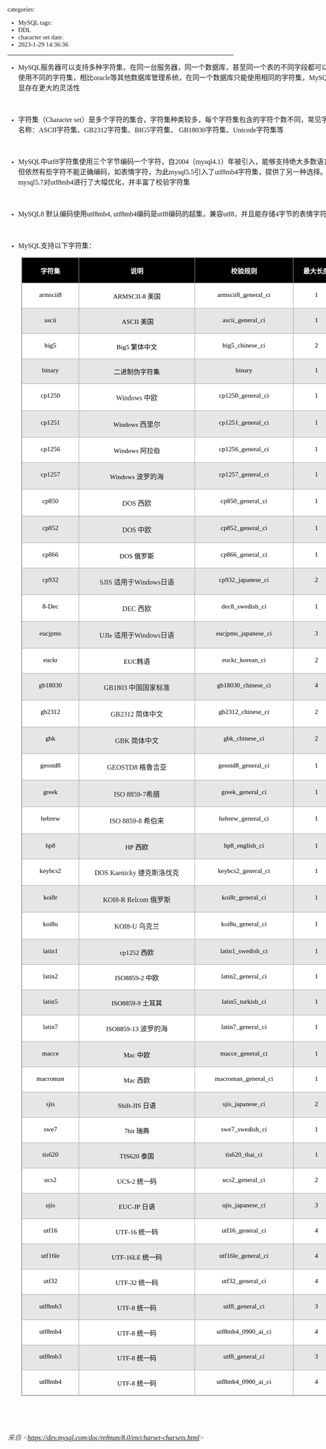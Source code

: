 categories:
- MySQL
tags:
- DDL
- character set
date:
- 2023-1-29 14:36:36
---

<body lang=zh-CN style='font-family:Calibri;font-size:11.0pt'>
<!--StartFragment-->

<div style='direction:ltr;border-width:100%'>

<div style='direction:ltr;margin-top:0in;margin-left:0in;width:8.1562in'>

<div style='direction:ltr;margin-top:0in;margin-left:0in;width:8.1562in'>

<ul type=disc style='direction:ltr;unicode-bidi:embed;margin-top:0in;
 margin-bottom:0in'>
 <li style='margin-top:0;margin-bottom:0;vertical-align:middle'><span
     style='font-family:"Comic Sans MS";font-size:12.0pt'>MySQL</span><span
     style='font-family:"Microsoft YaHei UI";font-size:12.0pt'>服务器可以支持多种字符集，在同一台服务器，同一个数据库，甚至同一个表的不同字段都可以指定使用不同的字符集，相比</span><span
     style='font-family:"Comic Sans MS";font-size:12.0pt'>oracle</span><span
     style='font-family:"Microsoft YaHei UI";font-size:12.0pt'>等其他数据库管理系统，在同一个数据库只能使用相同的字符集，</span><span
     style='font-family:"Comic Sans MS";font-size:12.0pt'>MySQL</span><span
     style='font-family:"Microsoft YaHei UI";font-size:12.0pt'>明显存在更大的灵活性</span></li>
</ul>

<p style='margin-left:.375in;font-family:"Comic Sans MS";font-size:
12.0pt'>&nbsp;</p>

<ul type=disc style='direction:ltr;unicode-bidi:embed;margin-top:0in;
 margin-bottom:0in'>
 <li style='margin-top:0;margin-bottom:0;vertical-align:middle'><span
     style='font-family:"Microsoft YaHei UI";font-size:12.0pt'>字符集（</span><span
     style='font-family:"Comic Sans MS";font-size:12.0pt'>Character set</span><span
     style='font-family:"Microsoft YaHei UI";font-size:12.0pt'>）是多个字符的集合，字符集种类较多，每个字符集包含的字符个数不同，常见字符集名称：</span><span
     style='font-family:"Comic Sans MS";font-size:12.0pt'>ASCII</span><span
     style='font-family:"Microsoft YaHei UI";font-size:12.0pt'>字符集、</span><span
     style='font-family:"Comic Sans MS";font-size:12.0pt'>GB2312</span><span
     style='font-family:"Microsoft YaHei UI";font-size:12.0pt'>字符集、</span><span
     style='font-family:"Comic Sans MS";font-size:12.0pt'>BIG5</span><span
     style='font-family:"Microsoft YaHei UI";font-size:12.0pt'>字符集、</span><span
     style='font-family:"Comic Sans MS";font-size:12.0pt'> GB18030</span><span
     style='font-family:"Microsoft YaHei UI";font-size:12.0pt'>字符集、</span><span
     style='font-family:"Comic Sans MS";font-size:12.0pt'>Unicode</span><span
     style='font-family:"Microsoft YaHei UI";font-size:12.0pt'>字符集等</span></li>
</ul>

<p style='margin-left:.375in;font-family:"Comic Sans MS";font-size:
12.0pt'>&nbsp;</p>

<ul type=disc style='direction:ltr;unicode-bidi:embed;margin-top:0in;
 margin-bottom:0in'>
 <li style='margin-top:0;margin-bottom:0;vertical-align:middle'><span
     style='font-family:"Comic Sans MS";font-size:12.0pt'>MySQL</span><span
     style='font-family:"Microsoft YaHei UI";font-size:12.0pt'>中</span><span
     style='font-family:"Comic Sans MS";font-size:12.0pt'>utf8</span><span
     style='font-family:"Microsoft YaHei UI";font-size:12.0pt'>字符集使用三个字节编码一个字符，自</span><span
     style='font-family:"Comic Sans MS";font-size:12.0pt'>2004</span><span
     style='font-family:"Microsoft YaHei UI";font-size:12.0pt'>（</span><span
     style='font-family:"Comic Sans MS";font-size:12.0pt'>mysql4.1</span><span
     style='font-family:"Microsoft YaHei UI";font-size:12.0pt'>）年被引入，能够支持绝大多数语言，但依然有些字符不能正确编码，如表情字符，为此</span><span
     style='font-family:"Comic Sans MS";font-size:12.0pt'>mysql5.5</span><span
     style='font-family:"Microsoft YaHei UI";font-size:12.0pt'>引入了</span><span
     style='font-family:"Comic Sans MS";font-size:12.0pt'>utf8mb4</span><span
     style='font-family:"Microsoft YaHei UI";font-size:12.0pt'>字符集，提供了另一种选择。在</span><span
     style='font-family:"Comic Sans MS";font-size:12.0pt'>mysql5.7</span><span
     style='font-family:"Microsoft YaHei UI";font-size:12.0pt'>对</span><span
     style='font-family:"Comic Sans MS";font-size:12.0pt'>utf8mb4</span><span
     style='font-family:"Microsoft YaHei UI";font-size:12.0pt'>进行了大幅优化，并丰富了校验字符集</span></li>
</ul>

<p style='margin-left:.375in;font-family:"Comic Sans MS";font-size:
12.0pt'>&nbsp;</p>

<ul type=disc style='direction:ltr;unicode-bidi:embed;margin-top:0in;
 margin-bottom:0in'>
 <li style='margin-top:0;margin-bottom:0;vertical-align:middle'><span
     style='font-family:"Comic Sans MS";font-size:12.0pt'>MySQL8&nbsp;</span><span
     style='font-family:"Microsoft YaHei UI";font-size:12.0pt'>默认编码使用</span><span
     style='font-family:"Comic Sans MS";font-size:12.0pt'>utf8mb4, utf8mb4</span><span
     style='font-family:"Microsoft YaHei UI";font-size:12.0pt'>编码是</span><span
     style='font-family:"Comic Sans MS";font-size:12.0pt'>utf8</span><span
     style='font-family:"Microsoft YaHei UI";font-size:12.0pt'>编码的超集，兼容</span><span
     style='font-family:"Comic Sans MS";font-size:12.0pt'>utf8</span><span
     style='font-family:"Microsoft YaHei UI";font-size:12.0pt'>，并且能存储</span><span
     style='font-family:"Comic Sans MS";font-size:12.0pt'>4</span><span
     style='font-family:"Microsoft YaHei UI";font-size:12.0pt'>字节的表情字符历史</span></li>
</ul>

<p style='font-family:"Comic Sans MS";font-size:12.0pt'>&nbsp;</p>

<ul type=disc style='direction:ltr;unicode-bidi:embed;margin-top:0in;
 margin-bottom:0in'>
 <li style='margin-top:0;margin-bottom:0;vertical-align:middle'><span
     style='font-family:"Comic Sans MS";font-size:12.0pt'>MySQL</span><span
     style='font-family:"Microsoft YaHei UI";font-size:12.0pt'>支持以下字符集：</span></li>
</ul>

<div style='direction:ltr'>

<table border=1 cellpadding=0 cellspacing=0 valign=top style='direction:ltr;
 border-collapse:collapse;border-style:solid;border-color:#A3A3A3;border-width:
 1pt;margin-left:.3333in' title="" summary="">
 <tr>
  <td style='border-style:solid;border-color:#A3A3A3;border-width:1pt;
  background-color:black;vertical-align:top;width:1.2951in;padding:2.0pt 3.0pt 2.0pt 3.0pt'>
  <p style='font-family:"Microsoft YaHei UI";font-size:11.5pt;
  color:white;text-align:center'><span style='font-weight:bold'>字符集</span></p>
  </td>
  <td style='border-style:solid;border-color:#A3A3A3;border-width:1pt;
  background-color:black;vertical-align:top;width:2.725in;padding:2.0pt 3.0pt 2.0pt 3.0pt'>
  <p style='font-family:"Microsoft YaHei UI";font-size:11.5pt;
  color:white;text-align:center'><span style='font-weight:bold'>说明</span></p>
  </td>
  <td style='border-style:solid;border-color:#A3A3A3;border-width:1pt;
  background-color:black;vertical-align:top;width:2.3006in;padding:2.0pt 3.0pt 2.0pt 3.0pt'>
  <p style='font-family:"Microsoft YaHei UI";font-size:11.5pt;
  color:white;text-align:center'><span style='font-weight:bold'>校验规则</span></p>
  </td>
  <td style='border-style:solid;border-color:#A3A3A3;border-width:1pt;
  background-color:black;vertical-align:top;width:1.0361in;padding:2.0pt 3.0pt 2.0pt 3.0pt'>
  <p style='font-family:"Microsoft YaHei UI";font-size:11.5pt;
  color:white;text-align:center'><span style='font-weight:bold'>最大长度</span></p>
  </td>
 </tr>
 <tr>
  <td style='border-style:solid;border-color:#A3A3A3;border-width:1pt;
  background-color:white;vertical-align:top;width:1.2951in;padding:2.0pt 3.0pt 2.0pt 3.0pt'>
  <p style='font-family:"Comic Sans MS";font-size:11.5pt;color:black;
  text-align:center'>armscii8</p>
  </td>
  <td style='border-style:solid;border-color:#A3A3A3;border-width:1pt;
  background-color:white;vertical-align:top;width:2.725in;padding:2.0pt 3.0pt 2.0pt 3.0pt'>
  <p style='font-size:11.5pt;color:black;text-align:center'><span
  style='font-family:"Comic Sans MS"' lang=zh-CN>ARMSCII-8</span><span
  style='font-family:"Comic Sans MS"' lang=en-US> </span><span
  style='font-family:"Microsoft YaHei UI"' lang=zh-CN>美国</span></p>
  </td>
  <td style='border-style:solid;border-color:#A3A3A3;border-width:1pt;
  background-color:white;vertical-align:top;width:2.3006in;padding:2.0pt 3.0pt 2.0pt 3.0pt'>
  <p style='font-family:"Comic Sans MS";font-size:11.5pt;color:black;
  text-align:center'>armscii8_general_ci</p>
  </td>
  <td style='border-style:solid;border-color:#A3A3A3;border-width:1pt;
  background-color:white;vertical-align:top;width:1.0361in;padding:2.0pt 3.0pt 2.0pt 3.0pt'>
  <p style='font-family:"Comic Sans MS";font-size:11.5pt;color:black;
  text-align:center'>1</p>
  </td>
 </tr>
 <tr>
  <td style='border-style:solid;border-color:#A3A3A3;border-width:1pt;
  background-color:#E7E6E6;vertical-align:top;width:1.2951in;padding:2.0pt 3.0pt 2.0pt 3.0pt'>
  <p style='font-family:"Comic Sans MS";font-size:11.5pt;color:black;
  text-align:center'>ascii</p>
  </td>
  <td style='border-style:solid;border-color:#A3A3A3;border-width:1pt;
  background-color:#E7E6E6;vertical-align:top;width:2.725in;padding:2.0pt 3.0pt 2.0pt 3.0pt'>
  <p style='font-size:11.5pt;color:black;text-align:center'><span
  style='font-family:"Comic Sans MS"' lang=en-US><span
  style='mso-spacerun:yes'> </span></span><span style='font-family:"Comic Sans MS"'
  lang=zh-CN>ASCII</span><span style='font-family:"Comic Sans MS"' lang=en-US> </span><span
  style='font-family:"Microsoft YaHei UI"' lang=zh-CN>美国</span></p>
  </td>
  <td style='border-style:solid;border-color:#A3A3A3;border-width:1pt;
  background-color:#E7E6E6;vertical-align:top;width:2.3006in;padding:2.0pt 3.0pt 2.0pt 3.0pt'>
  <p style='font-family:"Comic Sans MS";font-size:11.5pt;color:black;
  text-align:center'>ascii_general_ci</p>
  </td>
  <td style='border-style:solid;border-color:#A3A3A3;border-width:1pt;
  background-color:#E7E6E6;vertical-align:top;width:1.0361in;padding:2.0pt 3.0pt 2.0pt 3.0pt'>
  <p style='font-family:"Comic Sans MS";font-size:11.5pt;color:black;
  text-align:center'>1</p>
  </td>
 </tr>
 <tr>
  <td style='border-style:solid;border-color:#A3A3A3;border-width:1pt;
  background-color:white;vertical-align:top;width:1.2951in;padding:2.0pt 3.0pt 2.0pt 3.0pt'>
  <p style='font-family:"Comic Sans MS";font-size:11.5pt;color:black;
  text-align:center'>big5</p>
  </td>
  <td style='border-style:solid;border-color:#A3A3A3;border-width:1pt;
  background-color:white;vertical-align:top;width:2.725in;padding:2.0pt 3.0pt 2.0pt 3.0pt'>
  <p style='font-size:11.5pt;color:black;text-align:center'><span
  style='font-family:"Comic Sans MS"' lang=zh-CN>Big5</span><span
  style='font-family:"Comic Sans MS"' lang=en-US> </span><span
  style='font-family:"Microsoft YaHei UI"' lang=zh-CN>繁体中文</span></p>
  </td>
  <td style='border-style:solid;border-color:#A3A3A3;border-width:1pt;
  background-color:white;vertical-align:top;width:2.3006in;padding:2.0pt 3.0pt 2.0pt 3.0pt'>
  <p style='font-family:"Comic Sans MS";font-size:11.5pt;color:black;
  text-align:center'>big5_chinese_ci</p>
  </td>
  <td style='border-style:solid;border-color:#A3A3A3;border-width:1pt;
  background-color:white;vertical-align:top;width:1.0361in;padding:2.0pt 3.0pt 2.0pt 3.0pt'>
  <p style='font-family:"Comic Sans MS";font-size:11.5pt;color:black;
  text-align:center'>2</p>
  </td>
 </tr>
 <tr>
  <td style='border-style:solid;border-color:#A3A3A3;border-width:1pt;
  background-color:#E7E6E6;vertical-align:top;width:1.2951in;padding:2.0pt 3.0pt 2.0pt 3.0pt'>
  <p style='font-family:"Comic Sans MS";font-size:11.5pt;color:black;
  text-align:center'>binary</p>
  </td>
  <td style='border-style:solid;border-color:#A3A3A3;border-width:1pt;
  background-color:#E7E6E6;vertical-align:top;width:2.725in;padding:2.0pt 3.0pt 2.0pt 3.0pt'>
  <p style='font-family:"Microsoft YaHei UI";font-size:11.5pt;
  color:black;text-align:center'>二进制伪字符集</p>
  </td>
  <td style='border-style:solid;border-color:#A3A3A3;border-width:1pt;
  background-color:#E7E6E6;vertical-align:top;width:2.3006in;padding:2.0pt 3.0pt 2.0pt 3.0pt'>
  <p style='font-family:"Comic Sans MS";font-size:11.5pt;color:black;
  text-align:center'>binary</p>
  </td>
  <td style='border-style:solid;border-color:#A3A3A3;border-width:1pt;
  background-color:#E7E6E6;vertical-align:top;width:1.0361in;padding:2.0pt 3.0pt 2.0pt 3.0pt'>
  <p style='font-family:"Comic Sans MS";font-size:11.5pt;color:black;
  text-align:center'>1</p>
  </td>
 </tr>
 <tr>
  <td style='border-style:solid;border-color:#A3A3A3;border-width:1pt;
  background-color:white;vertical-align:top;width:1.2951in;padding:2.0pt 3.0pt 2.0pt 3.0pt'>
  <p style='font-family:"Comic Sans MS";font-size:11.5pt;color:black;
  text-align:center'>cp1250</p>
  </td>
  <td style='border-style:solid;border-color:#A3A3A3;border-width:1pt;
  background-color:white;vertical-align:top;width:2.725in;padding:2.0pt 3.0pt 2.0pt 3.0pt'>
  <p style='font-size:12.0pt;text-align:center'><span
  style='font-family:"Comic Sans MS"' lang=zh-CN>Windows</span><span
  style='font-family:"Comic Sans MS"' lang=en-US> </span><span
  style='font-family:"Microsoft YaHei UI"' lang=zh-CN>中欧</span></p>
  </td>
  <td style='border-style:solid;border-color:#A3A3A3;border-width:1pt;
  background-color:white;vertical-align:top;width:2.3006in;padding:2.0pt 3.0pt 2.0pt 3.0pt'>
  <p style='font-family:"Comic Sans MS";font-size:11.5pt;color:black;
  text-align:center'>cp1250_general_ci</p>
  </td>
  <td style='border-style:solid;border-color:#A3A3A3;border-width:1pt;
  background-color:white;vertical-align:top;width:1.0361in;padding:2.0pt 3.0pt 2.0pt 3.0pt'>
  <p style='font-family:"Comic Sans MS";font-size:11.5pt;color:black;
  text-align:center'>1</p>
  </td>
 </tr>
 <tr>
  <td style='border-style:solid;border-color:#A3A3A3;border-width:1pt;
  background-color:#E7E6E6;vertical-align:top;width:1.2951in;padding:2.0pt 3.0pt 2.0pt 3.0pt'>
  <p style='font-family:"Comic Sans MS";font-size:11.5pt;color:black;
  text-align:center'>cp1251</p>
  </td>
  <td style='border-style:solid;border-color:#A3A3A3;border-width:1pt;
  background-color:#E7E6E6;vertical-align:top;width:2.725in;padding:2.0pt 3.0pt 2.0pt 3.0pt'>
  <p style='text-align:center'><span style='font-family:"Comic Sans MS";
  font-size:11.5pt;color:black' lang=zh-CN>Windows</span><span
  style='font-family:"Comic Sans MS";font-size:11.5pt;color:black' lang=en-US> </span><span
  style='font-family:"Microsoft YaHei UI";font-size:12.0pt' lang=zh-CN>西里尔</span></p>
  </td>
  <td style='border-style:solid;border-color:#A3A3A3;border-width:1pt;
  background-color:#E7E6E6;vertical-align:top;width:2.3006in;padding:2.0pt 3.0pt 2.0pt 3.0pt'>
  <p style='font-family:"Comic Sans MS";font-size:11.5pt;color:black;
  text-align:center'>cp1251_general_ci</p>
  </td>
  <td style='border-style:solid;border-color:#A3A3A3;border-width:1pt;
  background-color:#E7E6E6;vertical-align:top;width:1.0361in;padding:2.0pt 3.0pt 2.0pt 3.0pt'>
  <p style='font-family:"Comic Sans MS";font-size:11.5pt;color:black;
  text-align:center'>1</p>
  </td>
 </tr>
 <tr>
  <td style='border-style:solid;border-color:#A3A3A3;border-width:1pt;
  background-color:white;vertical-align:top;width:1.2951in;padding:2.0pt 3.0pt 2.0pt 3.0pt'>
  <p style='font-family:"Comic Sans MS";font-size:11.5pt;color:black;
  text-align:center'>cp1256</p>
  </td>
  <td style='border-style:solid;border-color:#A3A3A3;border-width:1pt;
  background-color:white;vertical-align:top;width:2.725in;padding:2.0pt 3.0pt 2.0pt 3.0pt'>
  <p style='font-size:11.5pt;color:black;text-align:center'><span
  style='font-family:"Comic Sans MS"' lang=zh-CN>Windows</span><span
  style='font-family:"Comic Sans MS"' lang=en-US> </span><span
  style='font-family:"Microsoft YaHei UI"' lang=zh-CN>阿拉伯</span></p>
  </td>
  <td style='border-style:solid;border-color:#A3A3A3;border-width:1pt;
  background-color:white;vertical-align:top;width:2.3006in;padding:2.0pt 3.0pt 2.0pt 3.0pt'>
  <p style='font-family:"Comic Sans MS";font-size:11.5pt;color:black;
  text-align:center'>cp1256_general_ci</p>
  </td>
  <td style='border-style:solid;border-color:#A3A3A3;border-width:1pt;
  background-color:white;vertical-align:top;width:1.0361in;padding:2.0pt 3.0pt 2.0pt 3.0pt'>
  <p style='font-family:"Comic Sans MS";font-size:11.5pt;color:black;
  text-align:center'>1</p>
  </td>
 </tr>
 <tr>
  <td style='border-style:solid;border-color:#A3A3A3;border-width:1pt;
  background-color:#E7E6E6;vertical-align:top;width:1.2951in;padding:2.0pt 3.0pt 2.0pt 3.0pt'>
  <p style='font-family:"Comic Sans MS";font-size:11.5pt;color:black;
  text-align:center'>cp1257</p>
  </td>
  <td style='border-style:solid;border-color:#A3A3A3;border-width:1pt;
  background-color:#E7E6E6;vertical-align:top;width:2.725in;padding:2.0pt 3.0pt 2.0pt 3.0pt'>
  <p style='text-align:center'><span style='font-family:"Comic Sans MS";
  font-size:11.5pt;color:black' lang=zh-CN>Windows</span><span
  style='font-family:"Comic Sans MS";font-size:11.5pt;color:black' lang=en-US> </span><span
  style='font-family:"Microsoft YaHei UI";font-size:12.0pt' lang=zh-CN>波罗的海</span></p>
  </td>
  <td style='border-style:solid;border-color:#A3A3A3;border-width:1pt;
  background-color:#E7E6E6;vertical-align:top;width:2.3006in;padding:2.0pt 3.0pt 2.0pt 3.0pt'>
  <p style='font-family:"Comic Sans MS";font-size:11.5pt;color:black;
  text-align:center'>cp1257_general_ci</p>
  </td>
  <td style='border-style:solid;border-color:#A3A3A3;border-width:1pt;
  background-color:#E7E6E6;vertical-align:top;width:1.0361in;padding:2.0pt 3.0pt 2.0pt 3.0pt'>
  <p style='font-family:"Comic Sans MS";font-size:11.5pt;color:black;
  text-align:center'>1</p>
  </td>
 </tr>
 <tr>
  <td style='border-style:solid;border-color:#A3A3A3;border-width:1pt;
  background-color:white;vertical-align:top;width:1.2951in;padding:2.0pt 3.0pt 2.0pt 3.0pt'>
  <p style='font-family:"Comic Sans MS";font-size:11.5pt;color:black;
  text-align:center'>cp850</p>
  </td>
  <td style='border-style:solid;border-color:#A3A3A3;border-width:1pt;
  background-color:white;vertical-align:top;width:2.725in;padding:2.0pt 3.0pt 2.0pt 3.0pt'>
  <p style='font-size:12.0pt;text-align:center'><span
  style='font-family:"Comic Sans MS"'>DOS </span><span style='font-family:"Microsoft YaHei UI"'>西欧</span></p>
  </td>
  <td style='border-style:solid;border-color:#A3A3A3;border-width:1pt;
  background-color:white;vertical-align:top;width:2.3006in;padding:2.0pt 3.0pt 2.0pt 3.0pt'>
  <p style='font-family:"Comic Sans MS";font-size:11.5pt;color:black;
  text-align:center'>cp850_general_ci</p>
  </td>
  <td style='border-style:solid;border-color:#A3A3A3;border-width:1pt;
  background-color:white;vertical-align:top;width:1.0361in;padding:2.0pt 3.0pt 2.0pt 3.0pt'>
  <p style='font-family:"Comic Sans MS";font-size:11.5pt;color:black;
  text-align:center'>1</p>
  </td>
 </tr>
 <tr>
  <td style='border-style:solid;border-color:#A3A3A3;border-width:1pt;
  background-color:#E7E6E6;vertical-align:top;width:1.2951in;padding:2.0pt 3.0pt 2.0pt 3.0pt'>
  <p style='font-family:"Comic Sans MS";font-size:11.5pt;color:black;
  text-align:center'>cp852</p>
  </td>
  <td style='border-style:solid;border-color:#A3A3A3;border-width:1pt;
  background-color:#E7E6E6;vertical-align:top;width:2.725in;padding:2.0pt 3.0pt 2.0pt 3.0pt'>
  <p style='font-size:12.0pt;text-align:center'><span
  style='font-family:"Comic Sans MS"'>DOS </span><span style='font-family:"Microsoft YaHei UI"'>中欧</span></p>
  </td>
  <td style='border-style:solid;border-color:#A3A3A3;border-width:1pt;
  background-color:#E7E6E6;vertical-align:top;width:2.3006in;padding:2.0pt 3.0pt 2.0pt 3.0pt'>
  <p style='font-family:"Comic Sans MS";font-size:11.5pt;color:black;
  text-align:center'>cp852_general_ci</p>
  </td>
  <td style='border-style:solid;border-color:#A3A3A3;border-width:1pt;
  background-color:#E7E6E6;vertical-align:top;width:1.0361in;padding:2.0pt 3.0pt 2.0pt 3.0pt'>
  <p style='font-family:"Comic Sans MS";font-size:11.5pt;color:black;
  text-align:center'>1</p>
  </td>
 </tr>
 <tr>
  <td style='border-style:solid;border-color:#A3A3A3;border-width:1pt;
  background-color:white;vertical-align:top;width:1.2951in;padding:2.0pt 3.0pt 2.0pt 3.0pt'>
  <p style='font-family:"Comic Sans MS";font-size:11.5pt;color:black;
  text-align:center'>cp866</p>
  </td>
  <td style='border-style:solid;border-color:#A3A3A3;border-width:1pt;
  background-color:white;vertical-align:top;width:2.725in;padding:2.0pt 3.0pt 2.0pt 3.0pt'>
  <p style='font-size:11.5pt;color:black;text-align:center'><span
  style='font-family:"Comic Sans MS"' lang=zh-CN>DO</span><span
  style='font-family:"Comic Sans MS"' lang=en-US>S </span><span
  style='font-family:"Microsoft YaHei UI"' lang=zh-CN>俄罗斯</span></p>
  </td>
  <td style='border-style:solid;border-color:#A3A3A3;border-width:1pt;
  background-color:white;vertical-align:top;width:2.3006in;padding:2.0pt 3.0pt 2.0pt 3.0pt'>
  <p style='font-family:"Comic Sans MS";font-size:11.5pt;color:black;
  text-align:center'>cp866_general_ci</p>
  </td>
  <td style='border-style:solid;border-color:#A3A3A3;border-width:1pt;
  background-color:white;vertical-align:top;width:1.0361in;padding:2.0pt 3.0pt 2.0pt 3.0pt'>
  <p style='font-family:"Comic Sans MS";font-size:11.5pt;color:black;
  text-align:center'>1</p>
  </td>
 </tr>
 <tr>
  <td style='border-style:solid;border-color:#A3A3A3;border-width:1pt;
  background-color:#E7E6E6;vertical-align:top;width:1.2951in;padding:2.0pt 3.0pt 2.0pt 3.0pt'>
  <p style='font-family:"Comic Sans MS";font-size:11.5pt;color:black;
  text-align:center'>cp932</p>
  </td>
  <td style='border-style:solid;border-color:#A3A3A3;border-width:1pt;
  background-color:#E7E6E6;vertical-align:top;width:2.725in;padding:2.0pt 3.0pt 2.0pt 3.0pt'>
  <p style='font-size:12.0pt;text-align:center'><span
  style='font-family:"Comic Sans MS"' lang=zh-CN>SJIS</span><span
  style='font-family:"Comic Sans MS"' lang=en-US> </span><span
  style='font-family:"Microsoft YaHei UI"' lang=zh-CN>适用于</span><span
  style='font-family:"Comic Sans MS"' lang=zh-CN>Windows</span><span
  style='font-family:"Microsoft YaHei UI"' lang=zh-CN>日语</span></p>
  </td>
  <td style='border-style:solid;border-color:#A3A3A3;border-width:1pt;
  background-color:#E7E6E6;vertical-align:top;width:2.3006in;padding:2.0pt 3.0pt 2.0pt 3.0pt'>
  <p style='font-family:"Comic Sans MS";font-size:11.5pt;color:black;
  text-align:center'>cp932_japanese_ci</p>
  </td>
  <td style='border-style:solid;border-color:#A3A3A3;border-width:1pt;
  background-color:#E7E6E6;vertical-align:top;width:1.0361in;padding:2.0pt 3.0pt 2.0pt 3.0pt'>
  <p style='font-family:"Comic Sans MS";font-size:11.5pt;color:black;
  text-align:center'>2</p>
  </td>
 </tr>
 <tr>
  <td style='border-style:solid;border-color:#A3A3A3;border-width:1pt;
  background-color:white;vertical-align:top;width:1.2951in;padding:2.0pt 3.0pt 2.0pt 3.0pt'>
  <p style='font-family:"Comic Sans MS";font-size:11.5pt;color:black;
  text-align:center'>8-Dec</p>
  </td>
  <td style='border-style:solid;border-color:#A3A3A3;border-width:1pt;
  background-color:white;vertical-align:top;width:2.725in;padding:2.0pt 3.0pt 2.0pt 3.0pt'>
  <p style='font-size:12.0pt;text-align:center'><span
  style='font-family:"Comic Sans MS"'>DEC </span><span style='font-family:"Microsoft YaHei UI"'>西欧</span></p>
  </td>
  <td style='border-style:solid;border-color:#A3A3A3;border-width:1pt;
  background-color:white;vertical-align:top;width:2.3006in;padding:2.0pt 3.0pt 2.0pt 3.0pt'>
  <p style='font-family:"Comic Sans MS";font-size:11.5pt;color:black;
  text-align:center'>dec8_swedish_ci</p>
  </td>
  <td style='border-style:solid;border-color:#A3A3A3;border-width:1pt;
  background-color:white;vertical-align:top;width:1.0361in;padding:2.0pt 3.0pt 2.0pt 3.0pt'>
  <p style='font-family:"Comic Sans MS";font-size:11.5pt;color:black;
  text-align:center'>1</p>
  </td>
 </tr>
 <tr>
  <td style='border-style:solid;border-color:#A3A3A3;border-width:1pt;
  background-color:#E7E6E6;vertical-align:top;width:1.2951in;padding:2.0pt 3.0pt 2.0pt 3.0pt'>
  <p style='font-family:"Comic Sans MS";font-size:11.5pt;color:black;
  text-align:center'>eucjpms</p>
  </td>
  <td style='border-style:solid;border-color:#A3A3A3;border-width:1pt;
  background-color:#E7E6E6;vertical-align:top;width:2.725in;padding:2.0pt 3.0pt 2.0pt 3.0pt'>
  <p style='text-align:center'><span style='font-family:"Comic Sans MS";
  font-size:12.0pt' lang=zh-CN>UJI</span><span style='font-family:"Comic Sans MS";
  font-size:11.5pt' lang=zh-CN>e</span><span style='font-family:"Comic Sans MS";
  font-size:11.5pt' lang=en-US> </span><span style='font-family:"Microsoft YaHei UI";
  font-size:12.0pt' lang=zh-CN>适用于</span><span style='font-family:"Comic Sans MS";
  font-size:12.0pt' lang=zh-CN>Windows</span><span style='font-family:"Microsoft YaHei UI";
  font-size:12.0pt' lang=zh-CN>日语</span></p>
  </td>
  <td style='border-style:solid;border-color:#A3A3A3;border-width:1pt;
  background-color:#E7E6E6;vertical-align:top;width:2.3006in;padding:2.0pt 3.0pt 2.0pt 3.0pt'>
  <p style='font-family:"Comic Sans MS";font-size:11.5pt;color:black;
  text-align:center'>eucjpms_japanese_ci</p>
  </td>
  <td style='border-style:solid;border-color:#A3A3A3;border-width:1pt;
  background-color:#E7E6E6;vertical-align:top;width:1.0361in;padding:2.0pt 3.0pt 2.0pt 3.0pt'>
  <p style='font-family:"Comic Sans MS";font-size:11.5pt;color:black;
  text-align:center'>3</p>
  </td>
 </tr>
 <tr>
  <td style='border-style:solid;border-color:#A3A3A3;border-width:1pt;
  background-color:white;vertical-align:top;width:1.2951in;padding:2.0pt 3.0pt 2.0pt 3.0pt'>
  <p style='font-family:"Comic Sans MS";font-size:11.5pt;color:black;
  text-align:center'>euckr</p>
  </td>
  <td style='border-style:solid;border-color:#A3A3A3;border-width:1pt;
  background-color:white;vertical-align:top;width:2.725in;padding:2.0pt 3.0pt 2.0pt 3.0pt'>
  <p style='font-size:11.5pt;color:black;text-align:center'><span
  style='font-family:"Comic Sans MS"'>EUC</span><span style='font-family:"Microsoft YaHei UI"'>韩语</span></p>
  </td>
  <td style='border-style:solid;border-color:#A3A3A3;border-width:1pt;
  background-color:white;vertical-align:top;width:2.3006in;padding:2.0pt 3.0pt 2.0pt 3.0pt'>
  <p style='font-family:"Comic Sans MS";font-size:11.5pt;color:black;
  text-align:center'>euckr_korean_ci</p>
  </td>
  <td style='border-style:solid;border-color:#A3A3A3;border-width:1pt;
  background-color:white;vertical-align:top;width:1.0361in;padding:2.0pt 3.0pt 2.0pt 3.0pt'>
  <p style='font-family:"Comic Sans MS";font-size:11.5pt;color:black;
  text-align:center'>2</p>
  </td>
 </tr>
 <tr>
  <td style='border-style:solid;border-color:#A3A3A3;border-width:1pt;
  background-color:#E7E6E6;vertical-align:top;width:1.2951in;padding:2.0pt 3.0pt 2.0pt 3.0pt'>
  <p style='font-family:"Comic Sans MS";font-size:11.5pt;color:black;
  text-align:center'>gb18030</p>
  </td>
  <td style='border-style:solid;border-color:#A3A3A3;border-width:1pt;
  background-color:#E7E6E6;vertical-align:top;width:2.725in;padding:2.0pt 3.0pt 2.0pt 3.0pt'>
  <p style='font-size:12.0pt;text-align:center'><span
  style='font-family:"Comic Sans MS"' lang=zh-CN>GB1803</span><span
  style='font-family:"Comic Sans MS"' lang=en-US> </span><span
  style='font-family:"Microsoft YaHei UI"' lang=zh-CN>中国国家标准</span></p>
  </td>
  <td style='border-style:solid;border-color:#A3A3A3;border-width:1pt;
  background-color:#E7E6E6;vertical-align:top;width:2.3006in;padding:2.0pt 3.0pt 2.0pt 3.0pt'>
  <p style='font-family:"Comic Sans MS";font-size:11.5pt;color:black;
  text-align:center'>gb18030_chinese_ci</p>
  </td>
  <td style='border-style:solid;border-color:#A3A3A3;border-width:1pt;
  background-color:#E7E6E6;vertical-align:top;width:1.0361in;padding:2.0pt 3.0pt 2.0pt 3.0pt'>
  <p style='font-family:"Comic Sans MS";font-size:11.5pt;color:black;
  text-align:center'>4</p>
  </td>
 </tr>
 <tr>
  <td style='border-style:solid;border-color:#A3A3A3;border-width:1pt;
  background-color:white;vertical-align:top;width:1.2951in;padding:2.0pt 3.0pt 2.0pt 3.0pt'>
  <p style='font-family:"Comic Sans MS";font-size:11.5pt;color:black;
  text-align:center'>gb2312</p>
  </td>
  <td style='border-style:solid;border-color:#A3A3A3;border-width:1pt;
  background-color:white;vertical-align:top;width:2.725in;padding:2.0pt 3.0pt 2.0pt 3.0pt'>
  <p style='font-size:12.0pt;text-align:center'><span
  style='font-family:"Comic Sans MS"' lang=zh-CN>GB2312</span><span
  style='font-family:"Comic Sans MS"' lang=en-US> </span><span
  style='font-family:"Microsoft YaHei UI"' lang=zh-CN>简体中文</span></p>
  </td>
  <td style='border-style:solid;border-color:#A3A3A3;border-width:1pt;
  background-color:white;vertical-align:top;width:2.3006in;padding:2.0pt 3.0pt 2.0pt 3.0pt'>
  <p style='font-family:"Comic Sans MS";font-size:11.5pt;color:black;
  text-align:center'>gb2312_chinese_ci</p>
  </td>
  <td style='border-style:solid;border-color:#A3A3A3;border-width:1pt;
  background-color:white;vertical-align:top;width:1.0361in;padding:2.0pt 3.0pt 2.0pt 3.0pt'>
  <p style='font-family:"Comic Sans MS";font-size:11.5pt;color:black;
  text-align:center'>2</p>
  </td>
 </tr>
 <tr>
  <td style='border-style:solid;border-color:#A3A3A3;border-width:1pt;
  background-color:#E7E6E6;vertical-align:top;width:1.2951in;padding:2.0pt 3.0pt 2.0pt 3.0pt'>
  <p style='font-family:"Comic Sans MS";font-size:11.5pt;color:black;
  text-align:center'>gbk</p>
  </td>
  <td style='border-style:solid;border-color:#A3A3A3;border-width:1pt;
  background-color:#E7E6E6;vertical-align:top;width:2.725in;padding:2.0pt 3.0pt 2.0pt 3.0pt'>
  <p style='font-size:12.0pt;text-align:center'><span
  style='font-family:"Comic Sans MS"'>GBK </span><span style='font-family:"Microsoft YaHei UI"'>简体中文</span></p>
  </td>
  <td style='border-style:solid;border-color:#A3A3A3;border-width:1pt;
  background-color:#E7E6E6;vertical-align:top;width:2.3006in;padding:2.0pt 3.0pt 2.0pt 3.0pt'>
  <p style='font-family:"Comic Sans MS";font-size:11.5pt;color:black;
  text-align:center'>gbk_chinese_ci</p>
  </td>
  <td style='border-style:solid;border-color:#A3A3A3;border-width:1pt;
  background-color:#E7E6E6;vertical-align:top;width:1.0361in;padding:2.0pt 3.0pt 2.0pt 3.0pt'>
  <p style='font-family:"Comic Sans MS";font-size:11.5pt;color:black;
  text-align:center'>2</p>
  </td>
 </tr>
 <tr>
  <td style='border-style:solid;border-color:#A3A3A3;border-width:1pt;
  background-color:white;vertical-align:top;width:1.2951in;padding:2.0pt 3.0pt 2.0pt 3.0pt'>
  <p style='font-family:"Comic Sans MS";font-size:11.5pt;color:black;
  text-align:center'>geostd8</p>
  </td>
  <td style='border-style:solid;border-color:#A3A3A3;border-width:1pt;
  background-color:white;vertical-align:top;width:2.725in;padding:2.0pt 3.0pt 2.0pt 3.0pt'>
  <p style='font-size:12.0pt;text-align:center'><span
  style='font-family:"Comic Sans MS"' lang=zh-CN>GEOSTD8</span><span
  style='font-family:"Comic Sans MS"' lang=en-US> </span><span
  style='font-family:"Microsoft YaHei UI"' lang=zh-CN>格鲁吉亚</span></p>
  </td>
  <td style='border-style:solid;border-color:#A3A3A3;border-width:1pt;
  background-color:white;vertical-align:top;width:2.3006in;padding:2.0pt 3.0pt 2.0pt 3.0pt'>
  <p style='font-family:"Comic Sans MS";font-size:11.5pt;color:black;
  text-align:center'>geostd8_general_ci</p>
  </td>
  <td style='border-style:solid;border-color:#A3A3A3;border-width:1pt;
  background-color:white;vertical-align:top;width:1.0361in;padding:2.0pt 3.0pt 2.0pt 3.0pt'>
  <p style='font-family:"Comic Sans MS";font-size:11.5pt;color:black;
  text-align:center'>1</p>
  </td>
 </tr>
 <tr>
  <td style='border-style:solid;border-color:#A3A3A3;border-width:1pt;
  background-color:#E7E6E6;vertical-align:top;width:1.2951in;padding:2.0pt 3.0pt 2.0pt 3.0pt'>
  <p style='font-family:"Comic Sans MS";font-size:11.5pt;color:black;
  text-align:center'>greek</p>
  </td>
  <td style='border-style:solid;border-color:#A3A3A3;border-width:1pt;
  background-color:#E7E6E6;vertical-align:top;width:2.725in;padding:2.0pt 3.0pt 2.0pt 3.0pt'>
  <p style='font-size:12.0pt;text-align:center'><span
  style='font-family:"Comic Sans MS"'>ISO 8859-7</span><span style='font-family:
  "Microsoft YaHei UI"'>希腊</span></p>
  </td>
  <td style='border-style:solid;border-color:#A3A3A3;border-width:1pt;
  background-color:#E7E6E6;vertical-align:top;width:2.3006in;padding:2.0pt 3.0pt 2.0pt 3.0pt'>
  <p style='font-family:"Comic Sans MS";font-size:11.5pt;color:black;
  text-align:center'>greek_general_ci</p>
  </td>
  <td style='border-style:solid;border-color:#A3A3A3;border-width:1pt;
  background-color:#E7E6E6;vertical-align:top;width:1.0361in;padding:2.0pt 3.0pt 2.0pt 3.0pt'>
  <p style='font-family:"Comic Sans MS";font-size:11.5pt;color:black;
  text-align:center'>1</p>
  </td>
 </tr>
 <tr>
  <td style='border-style:solid;border-color:#A3A3A3;border-width:1pt;
  background-color:white;vertical-align:top;width:1.2951in;padding:2.0pt 3.0pt 2.0pt 3.0pt'>
  <p style='font-family:"Comic Sans MS";font-size:11.5pt;color:black;
  text-align:center'>hebrew</p>
  </td>
  <td style='border-style:solid;border-color:#A3A3A3;border-width:1pt;
  background-color:white;vertical-align:top;width:2.725in;padding:2.0pt 3.0pt 2.0pt 3.0pt'>
  <p style='font-size:12.0pt;text-align:center'><span
  style='font-family:"Comic Sans MS"' lang=zh-CN>ISO 8859-8</span><span
  style='font-family:"Comic Sans MS"' lang=en-US> </span><span
  style='font-family:"Microsoft YaHei UI"' lang=zh-CN>希伯来</span></p>
  </td>
  <td style='border-style:solid;border-color:#A3A3A3;border-width:1pt;
  background-color:white;vertical-align:top;width:2.3006in;padding:2.0pt 3.0pt 2.0pt 3.0pt'>
  <p style='font-family:"Comic Sans MS";font-size:11.5pt;color:black;
  text-align:center'>hebrew_general_ci</p>
  </td>
  <td style='border-style:solid;border-color:#A3A3A3;border-width:1pt;
  background-color:white;vertical-align:top;width:1.0361in;padding:2.0pt 3.0pt 2.0pt 3.0pt'>
  <p style='font-family:"Comic Sans MS";font-size:11.5pt;color:black;
  text-align:center'>1</p>
  </td>
 </tr>
 <tr>
  <td style='border-style:solid;border-color:#A3A3A3;border-width:1pt;
  background-color:#E7E6E6;vertical-align:top;width:1.2951in;padding:2.0pt 3.0pt 2.0pt 3.0pt'>
  <p style='font-family:"Comic Sans MS";font-size:11.5pt;color:black;
  text-align:center'>hp8</p>
  </td>
  <td style='border-style:solid;border-color:#A3A3A3;border-width:1pt;
  background-color:#E7E6E6;vertical-align:top;width:2.725in;padding:2.0pt 3.0pt 2.0pt 3.0pt'>
  <p style='font-size:11.5pt;color:black;text-align:center'><span
  style='font-family:"Comic Sans MS"' lang=zh-CN>HP</span><span
  style='font-family:"Comic Sans MS"' lang=en-US> </span><span
  style='font-family:"Microsoft YaHei UI"' lang=zh-CN>西欧</span></p>
  </td>
  <td style='border-style:solid;border-color:#A3A3A3;border-width:1pt;
  background-color:#E7E6E6;vertical-align:top;width:2.3006in;padding:2.0pt 3.0pt 2.0pt 3.0pt'>
  <p style='font-family:"Comic Sans MS";font-size:11.5pt;color:black;
  text-align:center'>hp8_english_ci</p>
  </td>
  <td style='border-style:solid;border-color:#A3A3A3;border-width:1pt;
  background-color:#E7E6E6;vertical-align:top;width:1.0361in;padding:2.0pt 3.0pt 2.0pt 3.0pt'>
  <p style='font-family:"Comic Sans MS";font-size:11.5pt;color:black;
  text-align:center'>1</p>
  </td>
 </tr>
 <tr>
  <td style='border-style:solid;border-color:#A3A3A3;border-width:1pt;
  background-color:white;vertical-align:top;width:1.2951in;padding:2.0pt 3.0pt 2.0pt 3.0pt'>
  <p style='font-family:"Comic Sans MS";font-size:11.5pt;color:black;
  text-align:center'>keybcs2</p>
  </td>
  <td style='border-style:solid;border-color:#A3A3A3;border-width:1pt;
  background-color:white;vertical-align:top;width:2.725in;padding:2.0pt 3.0pt 2.0pt 3.0pt'>
  <p style='font-size:12.0pt;text-align:center'><span
  style='font-family:"Comic Sans MS"'>DOS Kaenicky </span><span
  style='font-family:"Microsoft YaHei UI"'>捷克斯洛伐克</span></p>
  </td>
  <td style='border-style:solid;border-color:#A3A3A3;border-width:1pt;
  background-color:white;vertical-align:top;width:2.3006in;padding:2.0pt 3.0pt 2.0pt 3.0pt'>
  <p style='font-family:"Comic Sans MS";font-size:11.5pt;color:black;
  text-align:center'>keybcs2_general_ci</p>
  </td>
  <td style='border-style:solid;border-color:#A3A3A3;border-width:1pt;
  background-color:white;vertical-align:top;width:1.0361in;padding:2.0pt 3.0pt 2.0pt 3.0pt'>
  <p style='font-family:"Comic Sans MS";font-size:11.5pt;color:black;
  text-align:center'>1</p>
  </td>
 </tr>
 <tr>
  <td style='border-style:solid;border-color:#A3A3A3;border-width:1pt;
  background-color:#E7E6E6;vertical-align:top;width:1.2951in;padding:2.0pt 3.0pt 2.0pt 3.0pt'>
  <p style='font-family:"Comic Sans MS";font-size:11.5pt;color:black;
  text-align:center'>koi8r</p>
  </td>
  <td style='border-style:solid;border-color:#A3A3A3;border-width:1pt;
  background-color:#E7E6E6;vertical-align:top;width:2.725in;padding:2.0pt 3.0pt 2.0pt 3.0pt'>
  <p style='font-size:12.0pt;text-align:center'><span
  style='font-family:"Comic Sans MS"' lang=zh-CN>KOI8-R Relcom</span><span
  style='font-family:"Comic Sans MS"' lang=en-US> </span><span
  style='font-family:"Microsoft YaHei UI"' lang=zh-CN>俄罗斯</span></p>
  </td>
  <td style='border-style:solid;border-color:#A3A3A3;border-width:1pt;
  background-color:#E7E6E6;vertical-align:top;width:2.3006in;padding:2.0pt 3.0pt 2.0pt 3.0pt'>
  <p style='font-family:"Comic Sans MS";font-size:11.5pt;color:black;
  text-align:center'>koi8r_general_ci</p>
  </td>
  <td style='border-style:solid;border-color:#A3A3A3;border-width:1pt;
  background-color:#E7E6E6;vertical-align:top;width:1.0361in;padding:2.0pt 3.0pt 2.0pt 3.0pt'>
  <p style='font-family:"Comic Sans MS";font-size:11.5pt;color:black;
  text-align:center'>1</p>
  </td>
 </tr>
 <tr>
  <td style='border-style:solid;border-color:#A3A3A3;border-width:1pt;
  background-color:white;vertical-align:top;width:1.2951in;padding:2.0pt 3.0pt 2.0pt 3.0pt'>
  <p style='font-family:"Comic Sans MS";font-size:11.5pt;color:black;
  text-align:center'>koi8u</p>
  </td>
  <td style='border-style:solid;border-color:#A3A3A3;border-width:1pt;
  background-color:white;vertical-align:top;width:2.725in;padding:2.0pt 3.0pt 2.0pt 3.0pt'>
  <p style='font-size:12.0pt;text-align:center'><span
  style='font-family:"Comic Sans MS"'>KOI8-U </span><span style='font-family:
  "Microsoft YaHei UI"'>乌克兰</span></p>
  </td>
  <td style='border-style:solid;border-color:#A3A3A3;border-width:1pt;
  background-color:white;vertical-align:top;width:2.3006in;padding:2.0pt 3.0pt 2.0pt 3.0pt'>
  <p style='font-family:"Comic Sans MS";font-size:11.5pt;color:black;
  text-align:center'>koi8u_general_ci</p>
  </td>
  <td style='border-style:solid;border-color:#A3A3A3;border-width:1pt;
  background-color:white;vertical-align:top;width:1.0361in;padding:2.0pt 3.0pt 2.0pt 3.0pt'>
  <p style='font-family:"Comic Sans MS";font-size:11.5pt;color:black;
  text-align:center'>1</p>
  </td>
 </tr>
 <tr>
  <td style='border-style:solid;border-color:#A3A3A3;border-width:1pt;
  background-color:#E7E6E6;vertical-align:top;width:1.2951in;padding:2.0pt 3.0pt 2.0pt 3.0pt'>
  <p style='font-family:"Comic Sans MS";font-size:11.5pt;color:black;
  text-align:center'>latin1</p>
  </td>
  <td style='border-style:solid;border-color:#A3A3A3;border-width:1pt;
  background-color:#E7E6E6;vertical-align:top;width:2.725in;padding:2.0pt 3.0pt 2.0pt 3.0pt'>
  <p style='font-size:11.5pt;color:black;text-align:center'><span
  style='font-family:"Comic Sans MS"' lang=zh-CN>cp1252</span><span
  style='font-family:"Comic Sans MS"' lang=en-US> </span><span
  style='font-family:"Microsoft YaHei UI"' lang=zh-CN>西欧</span></p>
  </td>
  <td style='border-style:solid;border-color:#A3A3A3;border-width:1pt;
  background-color:#E7E6E6;vertical-align:top;width:2.3006in;padding:2.0pt 3.0pt 2.0pt 3.0pt'>
  <p style='font-family:"Comic Sans MS";font-size:11.5pt;color:black;
  text-align:center'>latin1_swedish_ci</p>
  </td>
  <td style='border-style:solid;border-color:#A3A3A3;border-width:1pt;
  background-color:#E7E6E6;vertical-align:top;width:1.0361in;padding:2.0pt 3.0pt 2.0pt 3.0pt'>
  <p style='font-family:"Comic Sans MS";font-size:11.5pt;color:black;
  text-align:center'>1</p>
  </td>
 </tr>
 <tr>
  <td style='border-style:solid;border-color:#A3A3A3;border-width:1pt;
  background-color:white;vertical-align:top;width:1.2951in;padding:2.0pt 3.0pt 2.0pt 3.0pt'>
  <p style='font-family:"Comic Sans MS";font-size:11.5pt;color:black;
  text-align:center'>latin2</p>
  </td>
  <td style='border-style:solid;border-color:#A3A3A3;border-width:1pt;
  background-color:white;vertical-align:top;width:2.725in;padding:2.0pt 3.0pt 2.0pt 3.0pt'>
  <p style='font-size:11.5pt;color:black;text-align:center'><span
  style='font-family:"Comic Sans MS"' lang=zh-CN>ISO8859-2</span><span
  style='font-family:"Comic Sans MS"' lang=en-US> </span><span
  style='font-family:"Microsoft YaHei UI"' lang=zh-CN>中欧</span></p>
  </td>
  <td style='border-style:solid;border-color:#A3A3A3;border-width:1pt;
  background-color:white;vertical-align:top;width:2.3006in;padding:2.0pt 3.0pt 2.0pt 3.0pt'>
  <p style='font-family:"Comic Sans MS";font-size:11.5pt;color:black;
  text-align:center'>latin2_general_ci</p>
  </td>
  <td style='border-style:solid;border-color:#A3A3A3;border-width:1pt;
  background-color:white;vertical-align:top;width:1.0361in;padding:2.0pt 3.0pt 2.0pt 3.0pt'>
  <p style='font-family:"Comic Sans MS";font-size:11.5pt;color:black;
  text-align:center'>1</p>
  </td>
 </tr>
 <tr>
  <td style='border-style:solid;border-color:#A3A3A3;border-width:1pt;
  background-color:#E7E6E6;vertical-align:top;width:1.2951in;padding:2.0pt 3.0pt 2.0pt 3.0pt'>
  <p style='font-family:"Comic Sans MS";font-size:11.5pt;color:black;
  text-align:center'>latin5</p>
  </td>
  <td style='border-style:solid;border-color:#A3A3A3;border-width:1pt;
  background-color:#E7E6E6;vertical-align:top;width:2.725in;padding:2.0pt 3.0pt 2.0pt 3.0pt'>
  <p style='font-size:11.5pt;color:black;text-align:center'><span
  style='font-family:"Comic Sans MS"' lang=zh-CN>ISO8859-9</span><span
  style='font-family:"Comic Sans MS"' lang=en-US> </span><span
  style='font-family:"Microsoft YaHei UI"' lang=zh-CN>土耳其</span></p>
  </td>
  <td style='border-style:solid;border-color:#A3A3A3;border-width:1pt;
  background-color:#E7E6E6;vertical-align:top;width:2.3006in;padding:2.0pt 3.0pt 2.0pt 3.0pt'>
  <p style='font-family:"Comic Sans MS";font-size:11.5pt;color:black;
  text-align:center'>latin5_turkish_ci</p>
  </td>
  <td style='border-style:solid;border-color:#A3A3A3;border-width:1pt;
  background-color:#E7E6E6;vertical-align:top;width:1.0361in;padding:2.0pt 3.0pt 2.0pt 3.0pt'>
  <p style='font-family:"Comic Sans MS";font-size:11.5pt;color:black;
  text-align:center'>1</p>
  </td>
 </tr>
 <tr>
  <td style='border-style:solid;border-color:#A3A3A3;border-width:1pt;
  background-color:white;vertical-align:top;width:1.2951in;padding:2.0pt 3.0pt 2.0pt 3.0pt'>
  <p style='font-family:"Comic Sans MS";font-size:11.5pt;color:black;
  text-align:center'>latin7</p>
  </td>
  <td style='border-style:solid;border-color:#A3A3A3;border-width:1pt;
  background-color:white;vertical-align:top;width:2.725in;padding:2.0pt 3.0pt 2.0pt 3.0pt'>
  <p style='text-align:center'><span style='font-family:"Comic Sans MS";
  font-size:11.5pt;color:black' lang=zh-CN>ISO8859-13</span><span
  style='font-family:"Comic Sans MS";font-size:11.5pt;color:black' lang=en-US> </span><span
  style='font-family:"Microsoft YaHei UI";font-size:12.0pt' lang=zh-CN>波罗的海</span></p>
  </td>
  <td style='border-style:solid;border-color:#A3A3A3;border-width:1pt;
  background-color:white;vertical-align:top;width:2.3006in;padding:2.0pt 3.0pt 2.0pt 3.0pt'>
  <p style='font-family:"Comic Sans MS";font-size:11.5pt;color:black;
  text-align:center'>latin7_general_ci</p>
  </td>
  <td style='border-style:solid;border-color:#A3A3A3;border-width:1pt;
  background-color:white;vertical-align:top;width:1.0361in;padding:2.0pt 3.0pt 2.0pt 3.0pt'>
  <p style='font-family:"Comic Sans MS";font-size:11.5pt;color:black;
  text-align:center'>1</p>
  </td>
 </tr>
 <tr>
  <td style='border-style:solid;border-color:#A3A3A3;border-width:1pt;
  background-color:#E7E6E6;vertical-align:top;width:1.2951in;padding:2.0pt 3.0pt 2.0pt 3.0pt'>
  <p style='font-family:"Comic Sans MS";font-size:11.5pt;color:black;
  text-align:center'>macce</p>
  </td>
  <td style='border-style:solid;border-color:#A3A3A3;border-width:1pt;
  background-color:#E7E6E6;vertical-align:top;width:2.725in;padding:2.0pt 3.0pt 2.0pt 3.0pt'>
  <p style='font-size:11.5pt;color:black;text-align:center'><span
  style='font-family:"Comic Sans MS"' lang=zh-CN>Mac</span><span
  style='font-family:"Comic Sans MS"' lang=en-US> </span><span
  style='font-family:"Microsoft YaHei UI"' lang=zh-CN>中欧</span></p>
  </td>
  <td style='border-style:solid;border-color:#A3A3A3;border-width:1pt;
  background-color:#E7E6E6;vertical-align:top;width:2.3006in;padding:2.0pt 3.0pt 2.0pt 3.0pt'>
  <p style='font-family:"Comic Sans MS";font-size:11.5pt;color:black;
  text-align:center'>macce_general_ci</p>
  </td>
  <td style='border-style:solid;border-color:#A3A3A3;border-width:1pt;
  background-color:#E7E6E6;vertical-align:top;width:1.0361in;padding:2.0pt 3.0pt 2.0pt 3.0pt'>
  <p style='font-family:"Comic Sans MS";font-size:11.5pt;color:black;
  text-align:center'>1</p>
  </td>
 </tr>
 <tr>
  <td style='border-style:solid;border-color:#A3A3A3;border-width:1pt;
  background-color:white;vertical-align:top;width:1.2951in;padding:2.0pt 3.0pt 2.0pt 3.0pt'>
  <p style='font-family:"Comic Sans MS";font-size:11.5pt;color:black;
  text-align:center'>macroman</p>
  </td>
  <td style='border-style:solid;border-color:#A3A3A3;border-width:1pt;
  background-color:white;vertical-align:top;width:2.725in;padding:2.0pt 3.0pt 2.0pt 3.0pt'>
  <p style='font-size:11.5pt;color:black;text-align:center'><span
  style='font-family:"Comic Sans MS"' lang=zh-CN>Mac</span><span
  style='font-family:"Comic Sans MS"' lang=en-US> </span><span
  style='font-family:"Microsoft YaHei UI"' lang=zh-CN>西欧</span></p>
  </td>
  <td style='border-style:solid;border-color:#A3A3A3;border-width:1pt;
  background-color:white;vertical-align:top;width:2.3006in;padding:2.0pt 3.0pt 2.0pt 3.0pt'>
  <p style='font-family:"Comic Sans MS";font-size:11.5pt;color:black;
  text-align:center'>macroman_general_ci</p>
  </td>
  <td style='border-style:solid;border-color:#A3A3A3;border-width:1pt;
  background-color:white;vertical-align:top;width:1.0361in;padding:2.0pt 3.0pt 2.0pt 3.0pt'>
  <p style='font-family:"Comic Sans MS";font-size:11.5pt;color:black;
  text-align:center'>1</p>
  </td>
 </tr>
 <tr>
  <td style='border-style:solid;border-color:#A3A3A3;border-width:1pt;
  background-color:#E7E6E6;vertical-align:top;width:1.2951in;padding:2.0pt 3.0pt 2.0pt 3.0pt'>
  <p style='font-family:"Comic Sans MS";font-size:11.5pt;color:black;
  text-align:center'>sjis</p>
  </td>
  <td style='border-style:solid;border-color:#A3A3A3;border-width:1pt;
  background-color:#E7E6E6;vertical-align:top;width:2.725in;padding:2.0pt 3.0pt 2.0pt 3.0pt'>
  <p style='font-size:11.5pt;color:black;text-align:center'><span
  style='font-family:"Comic Sans MS"' lang=zh-CN>Shift-JIS</span><span
  style='font-family:"Comic Sans MS"' lang=en-US> </span><span
  style='font-family:"Microsoft YaHei UI"' lang=zh-CN>日语</span></p>
  </td>
  <td style='border-style:solid;border-color:#A3A3A3;border-width:1pt;
  background-color:#E7E6E6;vertical-align:top;width:2.3006in;padding:2.0pt 3.0pt 2.0pt 3.0pt'>
  <p style='font-family:"Comic Sans MS";font-size:11.5pt;color:black;
  text-align:center'>sjis_japanese_ci</p>
  </td>
  <td style='border-style:solid;border-color:#A3A3A3;border-width:1pt;
  background-color:#E7E6E6;vertical-align:top;width:1.0361in;padding:2.0pt 3.0pt 2.0pt 3.0pt'>
  <p style='font-family:"Comic Sans MS";font-size:11.5pt;color:black;
  text-align:center'>2</p>
  </td>
 </tr>
 <tr>
  <td style='border-style:solid;border-color:#A3A3A3;border-width:1pt;
  background-color:white;vertical-align:top;width:1.2951in;padding:2.0pt 3.0pt 2.0pt 3.0pt'>
  <p style='font-family:"Comic Sans MS";font-size:11.5pt;color:black;
  text-align:center'>swe7</p>
  </td>
  <td style='border-style:solid;border-color:#A3A3A3;border-width:1pt;
  background-color:white;vertical-align:top;width:2.725in;padding:2.0pt 3.0pt 2.0pt 3.0pt'>
  <p style='font-size:11.5pt;color:black;text-align:center'><span
  style='font-family:"Comic Sans MS"' lang=zh-CN>7bit</span><span
  style='font-family:"Comic Sans MS"' lang=en-US> </span><span
  style='font-family:"Microsoft YaHei UI"' lang=zh-CN>瑞典</span></p>
  </td>
  <td style='border-style:solid;border-color:#A3A3A3;border-width:1pt;
  background-color:white;vertical-align:top;width:2.3006in;padding:2.0pt 3.0pt 2.0pt 3.0pt'>
  <p style='font-family:"Comic Sans MS";font-size:11.5pt;color:black;
  text-align:center'>swe7_swedish_ci</p>
  </td>
  <td style='border-style:solid;border-color:#A3A3A3;border-width:1pt;
  background-color:white;vertical-align:top;width:1.0361in;padding:2.0pt 3.0pt 2.0pt 3.0pt'>
  <p style='font-family:"Comic Sans MS";font-size:11.5pt;color:black;
  text-align:center'>1</p>
  </td>
 </tr>
 <tr>
  <td style='border-style:solid;border-color:#A3A3A3;border-width:1pt;
  background-color:#E7E6E6;vertical-align:top;width:1.2951in;padding:2.0pt 3.0pt 2.0pt 3.0pt'>
  <p style='font-family:"Comic Sans MS";font-size:11.5pt;color:black;
  text-align:center'>tis620</p>
  </td>
  <td style='border-style:solid;border-color:#A3A3A3;border-width:1pt;
  background-color:#E7E6E6;vertical-align:top;width:2.725in;padding:2.0pt 3.0pt 2.0pt 3.0pt'>
  <p style='font-size:11.5pt;color:black;text-align:center'><span
  style='font-family:"Comic Sans MS"' lang=zh-CN>TIS620</span><span
  style='font-family:"Comic Sans MS"' lang=en-US> </span><span
  style='font-family:"Microsoft YaHei UI"' lang=zh-CN>泰国</span></p>
  </td>
  <td style='border-style:solid;border-color:#A3A3A3;border-width:1pt;
  background-color:#E7E6E6;vertical-align:top;width:2.3006in;padding:2.0pt 3.0pt 2.0pt 3.0pt'>
  <p style='font-family:"Comic Sans MS";font-size:11.5pt;color:black;
  text-align:center'>tis620_thai_ci</p>
  </td>
  <td style='border-style:solid;border-color:#A3A3A3;border-width:1pt;
  background-color:#E7E6E6;vertical-align:top;width:1.0361in;padding:2.0pt 3.0pt 2.0pt 3.0pt'>
  <p style='font-family:"Comic Sans MS";font-size:11.5pt;color:black;
  text-align:center'>1</p>
  </td>
 </tr>
 <tr>
  <td style='border-style:solid;border-color:#A3A3A3;border-width:1pt;
  background-color:white;vertical-align:top;width:1.2951in;padding:2.0pt 3.0pt 2.0pt 3.0pt'>
  <p style='font-family:"Comic Sans MS";font-size:11.5pt;color:black;
  text-align:center'>ucs2</p>
  </td>
  <td style='border-style:solid;border-color:#A3A3A3;border-width:1pt;
  background-color:white;vertical-align:top;width:2.725in;padding:2.0pt 3.0pt 2.0pt 3.0pt'>
  <p style='font-size:11.5pt;color:black;text-align:center'><span
  style='font-family:"Comic Sans MS"' lang=zh-CN>UCS-2</span><span
  style='font-family:"Comic Sans MS"' lang=en-US> </span><span
  style='font-family:"Microsoft YaHei UI"' lang=zh-CN>统一码</span></p>
  </td>
  <td style='border-style:solid;border-color:#A3A3A3;border-width:1pt;
  background-color:white;vertical-align:top;width:2.3006in;padding:2.0pt 3.0pt 2.0pt 3.0pt'>
  <p style='font-family:"Comic Sans MS";font-size:11.5pt;color:black;
  text-align:center'>ucs2_general_ci</p>
  </td>
  <td style='border-style:solid;border-color:#A3A3A3;border-width:1pt;
  background-color:white;vertical-align:top;width:1.0361in;padding:2.0pt 3.0pt 2.0pt 3.0pt'>
  <p style='font-family:"Comic Sans MS";font-size:11.5pt;color:black;
  text-align:center'>2</p>
  </td>
 </tr>
 <tr>
  <td style='border-style:solid;border-color:#A3A3A3;border-width:1pt;
  background-color:#E7E6E6;vertical-align:top;width:1.2951in;padding:2.0pt 3.0pt 2.0pt 3.0pt'>
  <p style='font-family:"Comic Sans MS";font-size:11.5pt;color:black;
  text-align:center'>ujis</p>
  </td>
  <td style='border-style:solid;border-color:#A3A3A3;border-width:1pt;
  background-color:#E7E6E6;vertical-align:top;width:2.725in;padding:2.0pt 3.0pt 2.0pt 3.0pt'>
  <p style='font-size:11.5pt;color:black;text-align:center'><span
  style='font-family:"Comic Sans MS"' lang=zh-CN>EUC-JP</span><span
  style='font-family:"Comic Sans MS"' lang=en-US> </span><span
  style='font-family:"Microsoft YaHei UI"' lang=zh-CN>日语</span></p>
  </td>
  <td style='border-style:solid;border-color:#A3A3A3;border-width:1pt;
  background-color:#E7E6E6;vertical-align:top;width:2.3006in;padding:2.0pt 3.0pt 2.0pt 3.0pt'>
  <p style='font-family:"Comic Sans MS";font-size:11.5pt;color:black;
  text-align:center'>ujis_japanese_ci</p>
  </td>
  <td style='border-style:solid;border-color:#A3A3A3;border-width:1pt;
  background-color:#E7E6E6;vertical-align:top;width:1.0361in;padding:2.0pt 3.0pt 2.0pt 3.0pt'>
  <p style='font-family:"Comic Sans MS";font-size:11.5pt;color:black;
  text-align:center'>3</p>
  </td>
 </tr>
 <tr>
  <td style='border-style:solid;border-color:#A3A3A3;border-width:1pt;
  background-color:white;vertical-align:top;width:1.2951in;padding:2.0pt 3.0pt 2.0pt 3.0pt'>
  <p style='font-family:"Comic Sans MS";font-size:11.5pt;color:black;
  text-align:center'>utf16</p>
  </td>
  <td style='border-style:solid;border-color:#A3A3A3;border-width:1pt;
  background-color:white;vertical-align:top;width:2.725in;padding:2.0pt 3.0pt 2.0pt 3.0pt'>
  <p style='font-size:11.5pt;color:black;text-align:center'><span
  style='font-family:"Comic Sans MS"' lang=zh-CN>UTF-16</span><span
  style='font-family:"Comic Sans MS"' lang=en-US> </span><span
  style='font-family:"Microsoft YaHei UI"' lang=zh-CN>统一码</span></p>
  </td>
  <td style='border-style:solid;border-color:#A3A3A3;border-width:1pt;
  background-color:white;vertical-align:top;width:2.3006in;padding:2.0pt 3.0pt 2.0pt 3.0pt'>
  <p style='font-family:"Comic Sans MS";font-size:11.5pt;color:black;
  text-align:center'>utf16_general_ci</p>
  </td>
  <td style='border-style:solid;border-color:#A3A3A3;border-width:1pt;
  background-color:white;vertical-align:top;width:1.0361in;padding:2.0pt 3.0pt 2.0pt 3.0pt'>
  <p style='font-family:"Comic Sans MS";font-size:11.5pt;color:black;
  text-align:center'>4</p>
  </td>
 </tr>
 <tr>
  <td style='border-style:solid;border-color:#A3A3A3;border-width:1pt;
  background-color:#E7E6E6;vertical-align:top;width:1.2951in;padding:2.0pt 3.0pt 2.0pt 3.0pt'>
  <p style='font-family:"Comic Sans MS";font-size:11.5pt;color:black;
  text-align:center'>utf16le</p>
  </td>
  <td style='border-style:solid;border-color:#A3A3A3;border-width:1pt;
  background-color:#E7E6E6;vertical-align:top;width:2.725in;padding:2.0pt 3.0pt 2.0pt 3.0pt'>
  <p style='font-size:11.5pt;color:black;text-align:center'><span
  style='font-family:"Comic Sans MS"' lang=zh-CN>UTF-16LE</span><span
  style='font-family:"Comic Sans MS"' lang=en-US> </span><span
  style='font-family:"Microsoft YaHei UI"' lang=zh-CN>统一码</span></p>
  </td>
  <td style='border-style:solid;border-color:#A3A3A3;border-width:1pt;
  background-color:#E7E6E6;vertical-align:top;width:2.3006in;padding:2.0pt 3.0pt 2.0pt 3.0pt'>
  <p style='font-family:"Comic Sans MS";font-size:11.5pt;color:black;
  text-align:center'>utf16le_general_ci</p>
  </td>
  <td style='border-style:solid;border-color:#A3A3A3;border-width:1pt;
  background-color:#E7E6E6;vertical-align:top;width:1.0361in;padding:2.0pt 3.0pt 2.0pt 3.0pt'>
  <p style='font-family:"Comic Sans MS";font-size:11.5pt;color:black;
  text-align:center'>4</p>
  </td>
 </tr>
 <tr>
  <td style='border-style:solid;border-color:#A3A3A3;border-width:1pt;
  background-color:white;vertical-align:top;width:1.2951in;padding:2.0pt 3.0pt 2.0pt 3.0pt'>
  <p style='font-family:"Comic Sans MS";font-size:11.5pt;color:black;
  text-align:center'>utf32</p>
  </td>
  <td style='border-style:solid;border-color:#A3A3A3;border-width:1pt;
  background-color:white;vertical-align:top;width:2.725in;padding:2.0pt 3.0pt 2.0pt 3.0pt'>
  <p style='font-size:11.5pt;color:black;text-align:center'><span
  style='font-family:"Comic Sans MS"' lang=zh-CN>UTF-32</span><span
  style='font-family:"Comic Sans MS"' lang=en-US> </span><span
  style='font-family:"Microsoft YaHei UI"' lang=zh-CN>统一码</span></p>
  </td>
  <td style='border-style:solid;border-color:#A3A3A3;border-width:1pt;
  background-color:white;vertical-align:top;width:2.3006in;padding:2.0pt 3.0pt 2.0pt 3.0pt'>
  <p style='font-family:"Comic Sans MS";font-size:11.5pt;color:black;
  text-align:center'>utf32_general_ci</p>
  </td>
  <td style='border-style:solid;border-color:#A3A3A3;border-width:1pt;
  background-color:white;vertical-align:top;width:1.0361in;padding:2.0pt 3.0pt 2.0pt 3.0pt'>
  <p style='font-family:"Comic Sans MS";font-size:11.5pt;color:black;
  text-align:center'>4</p>
  </td>
 </tr>
 <tr>
  <td style='border-style:solid;border-color:#A3A3A3;border-width:1pt;
  background-color:#E7E6E6;vertical-align:top;width:1.2951in;padding:2.0pt 3.0pt 2.0pt 3.0pt'>
  <p style='font-family:"Comic Sans MS";font-size:11.5pt;color:black;
  text-align:center'>utf8mb3</p>
  </td>
  <td style='border-style:solid;border-color:#A3A3A3;border-width:1pt;
  background-color:#E7E6E6;vertical-align:top;width:2.725in;padding:2.0pt 3.0pt 2.0pt 3.0pt'>
  <p style='font-size:11.5pt;color:black;text-align:center'><span
  style='font-family:"Comic Sans MS"' lang=zh-CN>UTF-8</span><span
  style='font-family:"Comic Sans MS"' lang=en-US> </span><span
  style='font-family:"Microsoft YaHei UI"' lang=zh-CN>统一码</span></p>
  </td>
  <td style='border-style:solid;border-color:#A3A3A3;border-width:1pt;
  background-color:#E7E6E6;vertical-align:top;width:2.3006in;padding:2.0pt 3.0pt 2.0pt 3.0pt'>
  <p style='font-family:"Comic Sans MS";font-size:11.5pt;color:black;
  text-align:center'>utf8_general_ci</p>
  </td>
  <td style='border-style:solid;border-color:#A3A3A3;border-width:1pt;
  background-color:#E7E6E6;vertical-align:top;width:1.0361in;padding:2.0pt 3.0pt 2.0pt 3.0pt'>
  <p style='font-family:"Comic Sans MS";font-size:11.5pt;color:black;
  text-align:center'>3</p>
  </td>
 </tr>
 <tr>
  <td style='border-style:solid;border-color:#A3A3A3;border-width:1pt;
  background-color:white;vertical-align:top;width:1.2951in;padding:2.0pt 3.0pt 2.0pt 3.0pt'>
  <p style='font-family:"Comic Sans MS";font-size:11.5pt;color:black;
  text-align:center'>utf8mb4</p>
  </td>
  <td style='border-style:solid;border-color:#A3A3A3;border-width:1pt;
  background-color:white;vertical-align:top;width:2.725in;padding:2.0pt 3.0pt 2.0pt 3.0pt'>
  <p style='font-size:11.5pt;color:black;text-align:center'><span
  style='font-family:"Comic Sans MS"' lang=zh-CN>UTF-8</span><span
  style='font-family:"Comic Sans MS"' lang=en-US> </span><span
  style='font-family:"Microsoft YaHei UI"' lang=zh-CN>统一码</span></p>
  </td>
  <td style='border-style:solid;border-color:#A3A3A3;border-width:1pt;
  background-color:white;vertical-align:top;width:2.3006in;padding:2.0pt 3.0pt 2.0pt 3.0pt'>
  <p style='font-family:"Comic Sans MS";font-size:11.5pt;color:black;
  text-align:center'>utf8mb4_0900_ai_ci</p>
  </td>
  <td style='border-style:solid;border-color:#A3A3A3;border-width:1pt;
  background-color:white;vertical-align:top;width:1.0361in;padding:2.0pt 3.0pt 2.0pt 3.0pt'>
  <p style='font-family:"Comic Sans MS";font-size:11.5pt;color:black;
  text-align:center'>4</p>
  </td>
 </tr>
 <tr>
  <td style='border-style:solid;border-color:#A3A3A3;border-width:1pt;
  background-color:#E7E6E6;vertical-align:top;width:1.2951in;padding:2.0pt 3.0pt 2.0pt 3.0pt'>
  <p style='font-family:"Comic Sans MS";font-size:11.5pt;color:black;
  text-align:center'>utf8mb3</p>
  </td>
  <td style='border-style:solid;border-color:#A3A3A3;border-width:1pt;
  background-color:#E7E6E6;vertical-align:top;width:2.725in;padding:2.0pt 3.0pt 2.0pt 3.0pt'>
  <p style='font-size:11.5pt;color:black;text-align:center'><span
  style='font-family:"Comic Sans MS"' lang=zh-CN>UTF-8</span><span
  style='font-family:"Comic Sans MS"' lang=en-US> </span><span
  style='font-family:"Microsoft YaHei UI"' lang=zh-CN>统一码</span></p>
  </td>
  <td style='border-style:solid;border-color:#A3A3A3;border-width:1pt;
  background-color:#E7E6E6;vertical-align:top;width:2.3006in;padding:2.0pt 3.0pt 2.0pt 3.0pt'>
  <p style='font-family:"Comic Sans MS";font-size:11.5pt;color:black;
  text-align:center'>utf8_general_ci</p>
  </td>
  <td style='border-style:solid;border-color:#A3A3A3;border-width:1pt;
  background-color:#E7E6E6;vertical-align:top;width:1.0361in;padding:2.0pt 3.0pt 2.0pt 3.0pt'>
  <p style='font-family:"Comic Sans MS";font-size:11.5pt;color:black;
  text-align:center'>3</p>
  </td>
 </tr>
 <tr>
  <td style='border-style:solid;border-color:#A3A3A3;border-width:1pt;
  vertical-align:top;width:1.2951in;padding:2.0pt 3.0pt 2.0pt 3.0pt'>
  <p style='font-family:"Comic Sans MS";font-size:11.5pt;color:black;
  text-align:center'>utf8mb4</p>
  </td>
  <td style='border-style:solid;border-color:#A3A3A3;border-width:1pt;
  vertical-align:top;width:2.725in;padding:2.0pt 3.0pt 2.0pt 3.0pt'>
  <p style='font-size:11.5pt;color:black;text-align:center'><span
  style='font-family:"Comic Sans MS"' lang=zh-CN>UTF-8</span><span
  style='font-family:"Comic Sans MS"' lang=en-US> </span><span
  style='font-family:"Microsoft YaHei UI"' lang=zh-CN>统一码</span></p>
  </td>
  <td style='border-style:solid;border-color:#A3A3A3;border-width:1pt;
  vertical-align:top;width:2.3006in;padding:2.0pt 3.0pt 2.0pt 3.0pt'>
  <p style='font-family:"Comic Sans MS";font-size:11.5pt;color:black;
  text-align:center'>utf8mb4_0900_ai_ci</p>
  </td>
  <td style='border-style:solid;border-color:#A3A3A3;border-width:1pt;
  vertical-align:top;width:1.0361in;padding:2.0pt 3.0pt 2.0pt 3.0pt'>
  <p style='font-family:"Comic Sans MS";font-size:11.5pt;color:black;
  text-align:center'>4</p>
  </td>
 </tr>
</table>

</div>

<p style='margin-left:.375in;font-family:"Microsoft YaHei";
font-size:12.0pt'>&nbsp;</p>

<p style='font-family:"Comic Sans MS";font-size:12.0pt'>&nbsp;</p>

<p><cite style='font-size:12.0pt;color:#595959'><span
style='font-family:"Microsoft YaHei UI"'>来自</span><span style='font-family:
"Comic Sans MS"'> &lt;</span><a
href="https://dev.mysql.com/doc/refman/8.0/en/charset-charsets.html"><span
style='font-family:"Comic Sans MS"'>https://dev.mysql.com/doc/refman/8.0/en/charset-charsets.html</span></a><span
style='font-family:"Comic Sans MS"'>&gt; </span></cite></p>

</div>

</div>

</div>

<!--EndFragment-->
</body>

